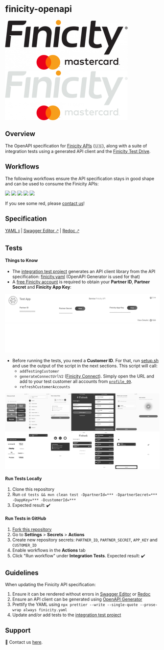 # finicity-openapi
[![](./res/logo.png)](https://www.finicity.com/#gh-light-mode-only)
[![](./res/logo-dark.png)](https://www.finicity.com/#gh-dark-mode-only)

## Overview

The OpenAPI specification for [Finicity APIs](https://docs.finicity.com/) (🇺🇸), along with a suite of integration tests using a generated API client and the [Finicity Test Drive](https://signup.finicity.com/).

## Workflows

The following workflows ensure the API specification stays in good shape and can be used to consume the Finicity APIs:

[![](https://github.com/FY-Dev-Relations/finicity-openapi/actions/workflows/prettier.yml/badge.svg)](https://github.com/FY-Dev-Relations/finicity-openapi/actions/workflows/prettier.yml)
[![](https://github.com/FY-Dev-Relations/finicity-openapi/actions/workflows/swagger-editor.yml/badge.svg)](https://github.com/FY-Dev-Relations/finicity-openapi/actions/workflows/swagger-editor.yml)
[![](https://github.com/FY-Dev-Relations/finicity-openapi/actions/workflows/redoc.yml/badge.svg)](https://github.com/FY-Dev-Relations/finicity-openapi/actions/workflows/redoc.yml)
[![](https://github.com/FY-Dev-Relations/finicity-openapi/actions/workflows/openapi-generator.yml/badge.svg)](https://github.com/FY-Dev-Relations/finicity-openapi/actions/workflows/openapi-generator.yml)
[![](https://github.com/FY-Dev-Relations/finicity-openapi/actions/workflows/integration.yml/badge.svg)](https://github.com/FY-Dev-Relations/finicity-openapi/actions/workflows/integration.yml)

If you see some red, please [contact us](https://www.finicity.com/contact/)!

## Specification
[YAML ⭳](./finicity.yaml) | [Swagger Editor 🡕](https://editor.swagger.io/?url=https%3A%2F%2Fraw.githubusercontent.com%2FFY-Dev-Relations%2Ffinicity-openapi%2Fmain%2Ffinicity.yaml) | [Redoc 🡕](https://redocly.github.io/redoc/?url=https://raw.githubusercontent.com/FY-Dev-Relations/finicity-openapi/main/finicity.yaml)

## Tests
#### Things to Know

* The [integration test project](./tests) generates an API client library from the API specification: [finicity.yaml](./finicity.yaml) (OpenAPI Generator is used for that)
* A [free Finicity account](https://signup.finicity.com/) is required to obtain your **Partner ID**, **Partner Secret** and **Finicity App Key**:

[![](./res/dashboard.png)](./res/dashboard.png?raw=true#gh-light-mode-only)
[![](./res/dashboard-dark.png)](./res/dashboard.png?raw=true#gh-dark-mode-only)

* Before running the tests, you need a **Customer ID**. For that, run [setup.sh](./bin/setup.sh) and use the output of the script in the next sections. This script will call:
  * `addTestingCustomer`
  * `generateConnectUrlV2` ([Finicity Connect](https://docs.finicity.com/)). Simply open the URL and add to your test customer all accounts from [`profile_09`](https://docs.finicity.com/test-the-apis/#test-the-apis-3).
  * `refreshCustomerAccounts`

[![](./res/connect-for-tests.png)](./res/connect-for-tests.png?raw=true#gh-light-mode-only)
[![](./res/connect-for-tests-dark.png)](./res/connect-for-tests.png?raw=true#gh-dark-mode-only)

#### Run Tests Locally

1. Clone this repository
2. Run `cd tests && mvn clean test -DpartnerId=*** -DpartnerSecret=*** -DappKey=*** -DcustomerId=***`
2. Expected result: :heavy_check_mark:

#### Run Tests in GitHub

1. [Fork this repository](https://github.com/FY-Dev-Relations/finicity-openapi/fork)
2. Go to **Settings** > **Secrets** > **Actions**
3. Create new repository secrets: `PARTNER_ID`, `PARTNER_SECRET`, `APP_KEY` and `CUSTOMER_ID`
4. Enable workflows in the **Actions** tab
5. Click "Run workflow" under **Integration Tests**. Expected result: :heavy_check_mark:

## Guidelines

When updating the Finicity API specification:
1. Ensure it can be rendered without errors in [Swagger Editor](https://editor.swagger.io/?url=https%3A%2F%2Fraw.githubusercontent.com%2FFY-Dev-Relations%2Ffinicity-openapi%2Fmain%2Ffinicity.yaml) or [Redoc](https://redocly.github.io/redoc/?url=https://raw.githubusercontent.com/FY-Dev-Relations/finicity-openapi/main/finicity.yaml)
2. Ensure an API client can be generated using [OpenAPI Generator](https://openapi-generator.tech/)
3. Prettify the YAML using `npx prettier --write --single-quote --prose-wrap always finicity.yaml`
4. Update and/or add tests to the [integration test project](./tests)

## Support

:love_letter: Contact us [here](https://www.finicity.com/contact/).
